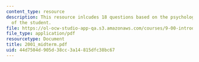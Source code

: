 ```yaml
---
content_type: resource
description: This resource inlcudes 18 questions based on the psychological understanding
  of the student.
file: https://ol-ocw-studio-app-qa.s3.amazonaws.com/courses/9-00-introduction-to-psychology-fall-2004/44d7504d905d38cc3a14815dfc38bc67_2001_midterm.pdf
file_type: application/pdf
resourcetype: Document
title: 2001_midterm.pdf
uid: 44d7504d-905d-38cc-3a14-815dfc38bc67
---
```

